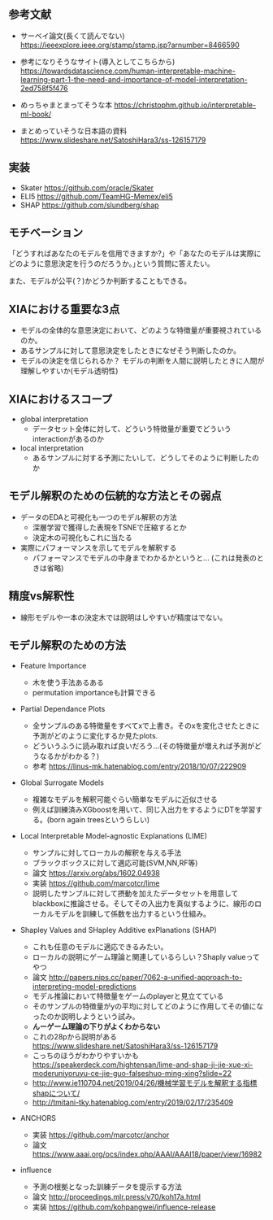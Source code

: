 ## 参考文献
- サーベイ論文(長くて読んでない) https://ieeexplore.ieee.org/stamp/stamp.jsp?arnumber=8466590
- 参考になりそうなサイト(導入としてこちらから) https://towardsdatascience.com/human-interpretable-machine-learning-part-1-the-need-and-importance-of-model-interpretation-2ed758f5f476

- めっちゃまとまってそうな本 https://christophm.github.io/interpretable-ml-book/

- まとめっていそうな日本語の資料 https://www.slideshare.net/SatoshiHara3/ss-126157179

## 実装
- Skater https://github.com/oracle/Skater
- ELI5 https://github.com/TeamHG-Memex/eli5
- SHAP https://github.com/slundberg/shap

## モチベーション
「どうすればあなたのモデルを信用できますか?」や「あなたのモデルは実際にどのように意思決定を行うのだろうか。｣という質問に答えたい。

また、モデルが公平(？)かどうか判断することもできる。


## XIAにおける重要な3点
- モデルの全体的な意思決定において、どのような特徴量が重要視されているのか。
- あるサンプルに対して意思決定をしたときになぜそう判断したのか。
- モデルの決定を信じられるか？ モデルの判断を人間に説明したときに人間が理解しやすいか(モデル透明性)

## XIAにおけるスコープ
- global interpretation
    - データセット全体に対して、どういう特徴量が重要でどういうinteractionがあるのか
- local interpretation
    - あるサンプルに対する予測にたいして、どうしてそのように判断したのか


## モデル解釈のための伝統的な方法とその弱点
- データのEDAと可視化も一つのモデル解釈の方法
    - 深層学習で獲得した表現をTSNEで圧縮するとか
    - 決定木の可視化もこれに当たる
- 実際にパフォーマンスを示してモデルを解釈する
    - パフォーマンスでモデルの中身までわかるかというと... (これは発表のときは省略)

## 精度vs解釈性
- 線形モデルや一本の決定木では説明はしやすいが精度はでない。

## モデル解釈のための方法
- Feature Importance
    - 木を使う手法あるある
    - permutation importanceも計算できる
- Partial Dependance Plots
    - 全サンプルのある特徴量をすべてxで上書き。そのxを変化させたときに予測がどのように変化するか見たplots. 
    - どういうふうに読み取れば良いだろう...(その特徴量が増えれば予測がどうなるかがわかる？)
    - 参考 https://linus-mk.hatenablog.com/entry/2018/10/07/222909
- Global Surrogate Models
    - 複雑なモデルを解釈可能ぐらい簡単なモデルに近似させる
    - 例えば訓練済みXGboostを用いて、同じ入出力をするようにDTを学習する。(born again treesというらしい)
- Local Interpretable Model-agnostic Explanations (LIME)
    - サンプルに対してローカルの解釈を与える手法
    - ブラックボックスに対して適応可能(SVM,NN,RF等)
    - 論文 https://arxiv.org/abs/1602.04938
    - 実装 https://github.com/marcotcr/lime 
    - 説明したサンプルに対して摂動を加えたデータセットを用意してblackboxに推論させる。そしてその入出力を真似するように、線形のローカルモデルを訓練して係数を出力するという仕組み。

- Shapley Values and SHapley Additive exPlanations (SHAP)
    - これも任意のモデルに適応できるみたい。
    - ローカルの説明にゲーム理論と関連しているらしい？Shaply valueってやつ
    - 論文 http://papers.nips.cc/paper/7062-a-unified-approach-to-interpreting-model-predictions
    - モデル推論において特徴量をゲームのplayerと見立てている
    - そのサンプルの特徴量がyの平均に対してどのように作用してその値になったのか説明しようという試み。
    - **んーゲーム理論の下りがよくわからない**
    - これの28pから説明がある https://www.slideshare.net/SatoshiHara3/ss-126157179
    - こっちのほうがわかりやすいかも https://speakerdeck.com/hightensan/lime-and-shap-ji-jie-xue-xi-moderuniyoruyu-ce-jie-guo-falseshuo-ming-xing?slide=22
    - http://www.ie110704.net/2019/04/26/機械学習モデルを解釈する指標shapについて/
    - http://tmitani-tky.hatenablog.com/entry/2019/02/17/235409

- ANCHORS
    - 実装 https://github.com/marcotcr/anchor
    - 論文 https://www.aaai.org/ocs/index.php/AAAI/AAAI18/paper/view/16982

- influence
    - 予測の根拠となった訓練データを提示する方法
    - 論文 http://proceedings.mlr.press/v70/koh17a.html
    - 実装 https://github.com/kohpangwei/influence-release










